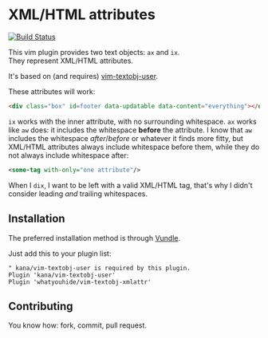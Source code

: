 # XML/HTML attributes

[![Build Status](https://travis-ci.org/whatyouhide/vim-textobj-xmlattr.svg?branch=master)](https://travis-ci.org/whatyouhide/vim-textobj-xmlattr)

This vim plugin provides two text objects: `ax` and `ix`.  
They represent XML/HTML attributes.

It's based on (and requires)
[vim-textobj-user](http://github.com/kana/vim-textobj-user).

These attributes will work:

```html
<div class="box" id=footer data-updatable data-content="everything"></div>
```

`ix` works with the inner attribute, with no surrounding whitespace.  `ax` works
like `aw` does: it includes the whitespace **before** the attribute.  I know
that `aw` includes the whitespace *after*/*before* or whatever it finds more
fitty, but XML/HTML attributes always include whitespace before them, while they
do not always include whitespace after:

```xml
<some-tag with-only="one attribute"/>
```

When I `dix`, I want to be left with a valid XML/HTML tag, that's why I didn't
consider leading *and* trailing whitespaces.


## Installation

The preferred installation method is through
[Vundle](https://github.com/gmarik/Vundle.vim).

Just add this to your plugin list:

```vimscript
" kana/vim-textobj-user is required by this plugin.
Plugin 'kana/vim-textobj-user'
Plugin 'whatyouhide/vim-textobj-xmlattr'
```


## Contributing

You know how: fork, commit, pull request.
